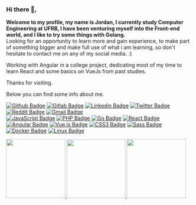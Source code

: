 ### Hi there 👋,

<div>
  <p>
    <b>Welcome to my profile, my name is Jordan, I currently study Computer Engineering at UFRB, I have been venturing myself into the Front-end world, and I like to try some things with Golang.</b> </br>
    Looking for an opportunity to learn more and gain experience, to make part of something bigger and make full use of what i am learning, so don't hesitate to contact me on any of my social media. :)
  </p>
  <p>
    Working with Angular in a college project, dedicating most of my time to learn React and some basics on VueJs from past studies.
  </p>
  <p>
    Thanks for visiting.
  </p>
  
  <p>
    Below you can find some info about me.
  </p>
</div>

[![Github Badge](https://img.shields.io/badge/GitHub-100000?style=for-the-badge&logo=github&logoColor=white)](https://github.com/OliveiraJ)
[![Gitlab Badge](https://img.shields.io/badge/GitLab-330F63?style=for-the-badge&logo=gitlab&logoColor=white)](https://gitlab.com/OliveiraJordan)
[![Linkedin Badge](https://img.shields.io/badge/LinkedIn-0077B5?style=for-the-badge&logo=linkedin&logoColor=white)](www.linkedin.com/in/jordan-silva-oliveira-8b9306200)
[![Twitter Badge](https://img.shields.io/badge/Twitter-1DA1F2?style=for-the-badge&logo=twitter&logoColor=white)](https://twitter.com/JordanSOliveira)
[![Reddit Badge](https://img.shields.io/badge/Reddit-FF4500?style=for-the-badge&logo=reddit&logoColor=white)](https://www.reddit.com/user/JoOliveira)
[![Gmail Badge](https://img.shields.io/badge/Gmail-D14836?style=for-the-badge&logo=gmail&logoColor=white)](jordansilva102@gmail.com)
</br>
[![JavaScript Badge](https://img.shields.io/badge/JavaScript-252737?style=for-the-badge&logo=javascript&logoColor=F7DF1E)](https://www.javascript.com/)
[![PHP Badge](https://img.shields.io/badge/PHP-252737?style=for-the-badge&logo=php&logoColor=61DAFB)](https://www.php.net/)
[![Go Badge](https://img.shields.io/badge/GO-252737/?style=for-the-badge&logo=go&logoColor=61DAFB)](https://go.dev/)
[![React Badge](https://img.shields.io/badge/React-252737?style=for-the-badge&logo=react&logoColor=61DAFB)](https://pt-br.reactjs.org/)
[![Angular Badge](https://img.shields.io/badge/Angular-252737?style=for-the-badge&logo=angular&logoColor=DD0031)](https://angular.io/)
[![Vue.js Badge](https://img.shields.io/badge/Vue.js-252737?style=for-the-badge&logo=vue.js&logoColor=4FC08D)](https://vuejs.org/)
[![CSS3 Badge](https://img.shields.io/badge/CSS3-252737?style=for-the-badge&logo=css3&logoColor=1572B6)](https://developer.mozilla.org/pt-BR/docs/Web/CSS)
[![Sass Badge](https://img.shields.io/badge/Sass-252737?style=for-the-badge&logo=sass&logoColor=CC6699)](https://sass-lang.com/)
[![Docker Badge](https://img.shields.io/badge/Docker-252737?style=for-the-badge&logo=docker&logoColor=2496ED)](https://www.docker.com/)
[![Linux Badge](https://img.shields.io/badge/Linux-252737?style=for-the-badge&logo=linux&logoColor=FCC624)](https://www.linux.org/pages/download/)




<div>
  <div>
    <a href="https://github.com/anuraghazra/github-readme-stats">
       <img height=160em src="https://github-readme-stats.vercel.app/api?username=OliveiraJ&count_private=true&show_icons=true&theme=chartreuse-dark&hide_border=true&include_all_commits=true" />
      <img height=159em src="https://github-readme-streak-stats.herokuapp.com?user=OliveiraJ&theme=chartreuse-dark&hide_border=true&date_format=M%20j%5B%2C%20Y%5D" />
      <img height=160em src="https://github-readme-stats.vercel.app/api/top-langs/?username=OliveiraJ&layout=compact&theme=chartreuse-dark&langs_count=10&hide_border=true"/>
    </a>
  </div>
</div>
